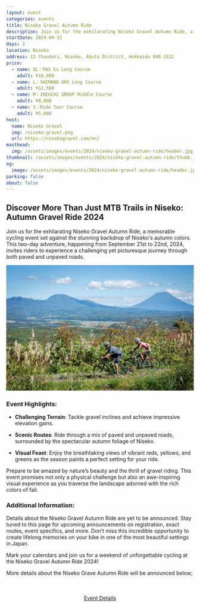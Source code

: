```yaml
---
layout: event
categories: events
title: Niseko Gravel Autumn Ride
description: Join us for the exhilarating Niseko Gravel Autumn Ride, a memorable cycling event set against the stunning backdrop of Niseko's autumn colors. This two-day adventure, happening from September 21st to 22nd, 2024, invites riders to experience a challenging yet picturesque journey through both paved and unpaved roads.
startDate: 2024-09-21
days: 2
location: Niseko
address: 13 Chuodori, Niseko, Abuta District, Hokkaido 048-1512
price:
  - name: XL：PAS Ex Long Course
    adult: ¥16,000
  - name: L：SHIMANO GRX Long Course
    adult: ¥12,500
  - name: M：IKEUCHI GROUP Middle Course
    adult: ¥8,000
  - name: S：Ride Tour Course
    adult: ¥5,000
host:
  name: Niseko Gravel
  img: /niseko-gravel.png
  url: https://nisekogravel.com/en/
masthead:
  img: /assets/images/events/2024/niseko-gravel-autumn-ride/header.jpg
thumbnail: /assets/images/events/2024/niseko-gravel-autumn-ride/thumb.jpg
og:
  image: /assets/images/events/2024/niseko-gravel-autumn-ride/header.jpg
parking: false
about: false
---
```

## Discover More Than Just MTB Trails in Niseko: Autumn Gravel Ride 2024

Join us for the exhilarating Niseko Gravel Autumn Ride, a memorable cycling event set against the stunning backdrop of Niseko's autumn colors. This two-day adventure, happening from September 21st to 22nd, 2024, invites riders to experience a challenging yet picturesque journey through both paved and unpaved roads.

![](/assets/images/events/2024/niseko-gravel-autumn-ride/view.jpg)

### Event Highlights:

- <strong>Challenging Terrain</strong>: Tackle gravel inclines and achieve impressive elevation gains.

- <strong>Scenic Routes</strong>: Ride through a mix of paved and unpaved roads, surrounded by the spectacular autumn foliage of Niseko.

- <strong>Visual Feast</strong>: Enjoy the breathtaking views of vibrant reds, yellows, and greens as the season paints a perfect setting for your ride.

Prepare to be amazed by nature’s beauty and the thrill of gravel riding. This event promises not only a physical challenge but also an awe-inspiring visual experience as you traverse the landscape adorned with the rich colors of fall.

### Additional Information:

Details about the Niseko Gravel Autumn Ride are yet to be announced. Stay tuned to this page for upcoming announcements on registration, exact routes, event specifics, and more. Don’t miss this incredible opportunity to create lifelong memories on your bike in one of the most beautiful settings in Japan.

Mark your calendars and join us for a weekend of unforgettable cycling at the Niseko Gravel Autumn Ride 2024!

More details about the Niseko Grave Autumn Ride will be announced below;

<div style="text-align:center; margin:50px 0;">
  <a class="btn btn-primary" href="https://nisekogravel.com/en/autumnride/" target="_blank">Event Details</a>
</div>
